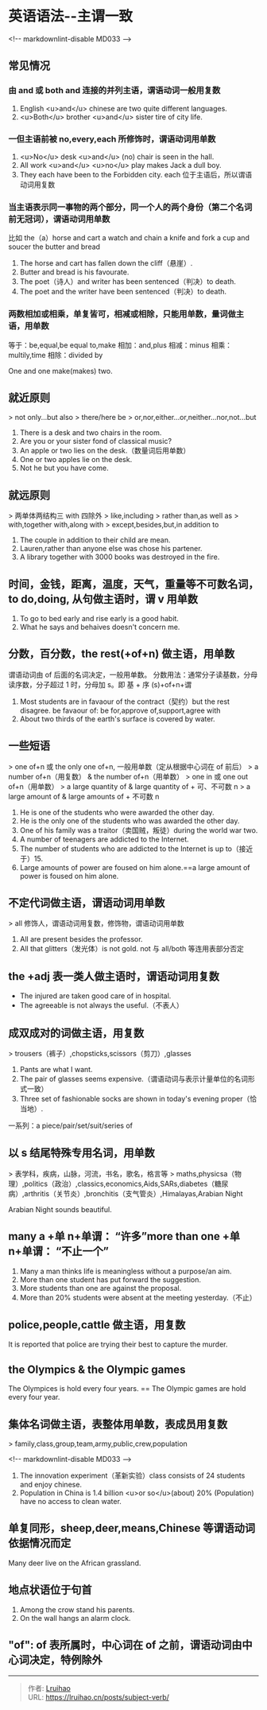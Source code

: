 # 英语语法--主谓一致


&lt;!-- markdownlint-disable MD033 --&gt;

## 常见情况

### 由 and 或 both and 连接的并列主语，谓语动词一般用复数

1. English &lt;u&gt;and&lt;/u&gt; chinese are two quite different languages.
2. &lt;u&gt;Both&lt;/u&gt; brother &lt;u&gt;and&lt;/u&gt; sister tire of city life.

### 一但主语前被 no,every,each 所修饰时，谓语动词用单数

1. &lt;u&gt;No&lt;/u&gt; desk &lt;u&gt;and&lt;/u&gt; (no) chair is seen in the hall.
2. All work &lt;u&gt;and&lt;/u&gt; &lt;u&gt;no&lt;/u&gt; play makes Jack a dull boy.
3. They each have been to the Forbidden city.
   each 位于主语后，所以谓语动词用复数

### 当主语表示同一事物的两个部分，同一个人的两个身份（第二个名词前无冠词），谓语动词用单数

比如 the（a）horse and cart a watch and chain a knife and fork a cup and soucer the butter and bread

1. The horse and cart has fallen down the cliff（悬崖）.
2. Butter and bread is his favourate.
3. The poet（诗人）and writer has been sentenced（判决）to death.
4. The poet and the writer have been sentenced（判决）to death.

### 两数相加或相乘，单复皆可，相减或相除，只能用单数，量词做主语，用单数

等于：be,equal,be equal to,make
相加：and,plus
相减：minus
相乘：multily,time
相除：divided by

One and one make(makes) two.

## 就近原则

&gt; not only...but also
&gt; there/here be
&gt; or,nor,either...or,neither...nor,not...but

1. There is a desk and two chairs in the room.
2. Are you or your sister fond of classical music?
3. An apple or two lies on the desk.（数量词后用单数）
4. One or two apples lie on the desk.
5. Not he but you have come.

## 就远原则

&gt; 两单体两结构三 with 四除外
&gt; like,including
&gt; rather than,as well as
&gt; with,together with,along with
&gt; except,besides,but,in addition to

1. The couple in addition to their child are mean.
2. Lauren,rather than anyone else was chose his partener.
3. A library together with 3000 books was destroyed in the fire.

## 时间，金钱，距离，温度，天气，重量等不可数名词，to do,doing, 从句做主语时，谓 v 用单数

1. To go to bed early and rise early is a good habit.
2. What he says and behaives doesn&#39;t concern me.

## 分数，百分数，the rest(&#43;of&#43;n) 做主语，用单数

谓语动词由 of 后面的名词决定，一般用单数。
分数用法：通常分子读基数，分母读序数，分子超过 1 时，分母加 s。即 基 &#43; 序 (s)&#43;of&#43;n&#43;谓

1. Most students are in favaour of the contract（契约）but the rest disagree.
   be favaour of: be for,approve of,support,agree with
2. About two thirds of the earth&#39;s surface is covered by water.

## 一些短语

&gt; one of&#43;n 或 the only one of&#43;n, 一般用单数（定从根据中心词在 of 前后）
&gt; a number of&#43;n（用复数） &amp; the number of&#43;n（用单数）
&gt; one in 或 one out of&#43;n（用单数）
&gt; a large quantity of &amp; large quantity of &#43; 可、不可数 n
&gt; a large amount of &amp; large amounts of &#43; 不可数 n

1. He is one of the students who were awarded the other day.
2. He is the only one of the students who was awarded the other day.
3. One of his family was a traitor（卖国贼，叛徒）during the world war two.
4. A number of teenagers are addicted to the Internet.
5. The number of students who are addicted to the Internet is up to（接近于）15.
6. Large amounts of power are foused on him alone.==a large amount of power is foused on him alone.

## 不定代词做主语，谓语动词用单数

&gt; all 修饰人，谓语动词用复数，修饰物，谓语动词用单数

1. All are present besides the professor.
2. All that glitters（发光体）is not gold.
   not 与 all/both 等连用表部分否定

## the &#43;adj 表一类人做主语时，谓语动词用复数

- The injured are taken good care of in hospital.
- The agreeable is not always the useful.（不表人）

## 成双成对的词做主语，用复数

&gt; trousers（裤子）,chopsticks,scissors（剪刀）,glasses

1. Pants are what I want.
2. The pair of glasses seems expensive.（谓语动词与表示计量单位的名词形式一致）
3. Three set of fashionable socks are shown in today&#39;s evening proper（恰当地）.

一系列：a piece/pair/set/suit/series of

## 以 s 结尾特殊专用名词，用单数

&gt; 表学科，疾病，山脉，河流，书名，歌名，格言等
&gt; maths,physicsa（物理）,politics（政治）,classics,economics,Aids,SARs,diabetes（糖尿病）,arthritis（关节炎）,bronchitis（支气管炎）,Himalayas,Arabian Night

Arabian Night sounds beautiful.

## many a &#43;单 n&#43;单谓： “许多”more than one &#43;单 n&#43;单谓： “不止一个”

1. Many a man thinks life is meaningless without a purpose/an aim.
2. More than one student has put forward the suggestion.
3. More students than one are against the proposal.
4. More than 20% students were absent at the meeting yesterday.（不止）

## police,people,cattle 做主语，用复数

It is reported that police are trying their best to capture the murder.

## the Olympics &amp; the Olympic games

The Olympices is hold every four years. == The Olympic games are hold every four year.

## 集体名词做主语，表整体用单数，表成员用复数

&gt; family,class,group,team,army,public,crew,population

&lt;!-- markdownlint-disable MD033 --&gt;

1. The innovation experiment（革新实验）class consists of 24 students and enjoy chinese.
2. Population in China is 1.4 billion &lt;u&gt;or so&lt;/u&gt;(about) 20% (Population) have no access to clean water.

## 单复同形，sheep,deer,means,Chinese 等谓语动词依据情况而定

Many deer live on the African grassland.

## 地点状语位于句首

1. Among the crow stand his parents.
2. On the wall hangs an alarm clock.

## &#34;of&#34;: of 表所属时，中心词在 of 之前，谓语动词由中心词决定，特例除外


---

> 作者: [Lruihao](https://github.com/Lruihao)  
> URL: https://lruihao.cn/posts/subject-verb/  

